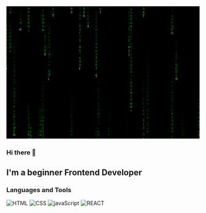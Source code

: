<div align='center'>
    <img  alt='gif' src="https://github.com/Sergei2125/sergei2125/blob/main/assets/U1c.gif" />
</div>

### Hi there 👋

## I'm a beginner Frontend Developer

### Languages and Tools

![HTML](https://img.shields.io/badge/-HTML-purple?style=for-the-badge&logo=)
![CSS](https://img.shields.io/badge/-css-purple?style=for-the-badge&logo=css)
![javaScript](https://img.shields.io/badge/-javaScript-purple?style=for-the-badge&logo=javaScript)
![REACT](https://img.shields.io/badge/-REACT-purple?style=for-the-badge&logo=react)
